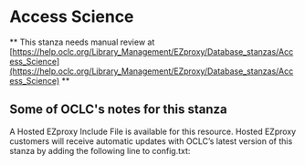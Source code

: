 # Access Science
** This stanza needs manual review at [https://help.oclc.org/Library_Management/EZproxy/Database_stanzas/Access_Science](https://help.oclc.org/Library_Management/EZproxy/Database_stanzas/Access_Science) **

## Some of OCLC's notes for this stanza

A Hosted EZproxy Include File is available for this resource. Hosted EZproxy customers will receive automatic updates with OCLC&rsquo;s latest version of this stanza by adding the following line to config.txt:

&nbsp;

